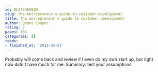 ```yaml
---
id: OL27036583M
slug: the-entrepreneur-s-guide-to-customer-development
title: The entrepreneur's guide to customer development
author: Brant Cooper
rating: 3
pages: 104
categories: []
reads:
- finished_at: '2012-02-01'
---
```

Probably will come back and review if I even do my own start up, but right now didn't have much for me. Summary: test your assumptions.
